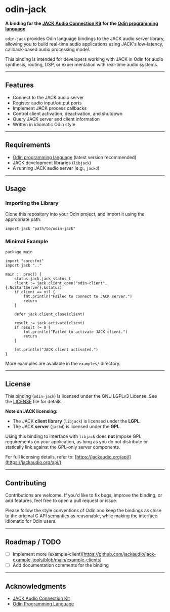 # odin-jack

**A binding for the [JACK Audio Connection Kit](https://jackaudio.org/) for the [Odin programming language](https://odin-lang.org/)**

`odin-jack` provides Odin language bindings to the JACK audio server library, allowing you to build real-time audio applications using JACK's low-latency, callback-based audio processing model.

This binding is intended for developers working with JACK in Odin for audio synthesis, routing, DSP, or experimentation with real-time audio systems.

---

## Features

- Connect to the JACK audio server
- Register audio input/output ports
- Implement JACK process callbacks
- Control client activation, deactivation, and shutdown
- Query JACK server and client information
- Written in idiomatic Odin style

---

## Requirements

- [Odin programming language](https://odin-lang.org/) (latest version recommended)
- JACK development libraries (`libjack`)
- A running JACK audio server (e.g., `jackd`)

---

## Usage

### Importing the Library

Clone this repository into your Odin project, and import it using the appropriate path:

```odin
import jack "path/to/odin-jack"
```

### Minimal Example

```odin
package main

import "core:fmt"
import jack ".."

main :: proc() {
    status:jack.jack_status_t
    client := jack.client_open("odin-client", {.NoStartServer},&status)
    if client == nil {
        fmt.println("Failed to connect to JACK server.")
        return
    }

    defer jack.client_close(client)

    result := jack.activate(client)
    if result != 0 {
        fmt.println("Failed to activate JACK client.")
        return
    }

    fmt.println("JACK client activated.")
}
```

More examples are available in the `examples/` directory.

---

## License

This binding (`odin-jack`) is licensed under the GNU LGPLv3 License. See the [LICENSE](./LICENSE) file for details.

**Note on JACK licensing:**

* The JACK **client library** (`libjack`) is licensed under the **LGPL**.
* The JACK **server** (`jackd`) is licensed under the **GPL**.

Using this binding to interface with `libjack` does **not** impose GPL requirements on your application, as long as you do not distribute or statically link against the GPL-only server components.

For full licensing details, refer to:
[https://jackaudio.org/api/](https://jackaudio.org/api/)

---

## Contributing

Contributions are welcome. If you'd like to fix bugs, improve the binding, or add features, feel free to open a pull request or issue.

Please follow the style conventions of Odin and keep the bindings as close to the original C API semantics as reasonable, while making the interface idiomatic for Odin users.

---

## Roadmap / TODO

* [ ] Implement more (example-client)[https://github.com/jackaudio/jack-example-tools/blob/main/example-clients]
* [ ] Add documentation comments for the binding

---

## Acknowledgments

* [JACK Audio Connection Kit](https://jackaudio.org/)
* [Odin Programming Language](https://odin-lang.org/)

